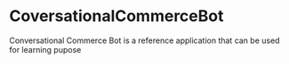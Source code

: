 # CoversationalCommerceBot
Conversational Commerce Bot is a reference application that can be used for learning pupose
